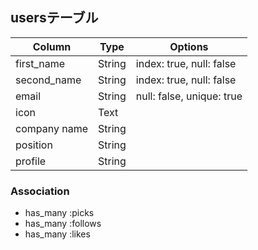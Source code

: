 ## usersテーブル

|Column|Type|Options|
|------|----|-------|
|first_name|String|index: true, null: false|
|second_name|String|index: true, null: false|
|email|String|null: false, unique: true|
|icon|Text|
|company name|String|
|position|String|
|profile|String|

### Association
- has_many :picks
- has_many :follows
- has_many :likes
